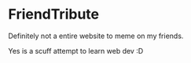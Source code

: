 # FriendTribute

Definitely not a entire website to meme on my friends.

Yes is a scuff attempt to learn web dev :D
